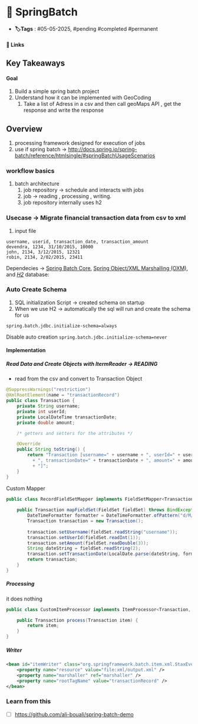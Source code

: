 # 📑 SpringBatch

- **🏷️Tags** : #05-05-2025,  #pending #completed #permanent

#### 🔗 Links


## Key Takeaways


#### Goal
1. Build a simple spring batch project
2. Understand how it can be implemented with GeoCoding 
	1. Take a list of Adress in a csv and then call geoMaps API , get the response and write the response 




## Overview 
1. processing framework designed for execution of jobs 
2. use if spring batch -> http://docs.spring.io/spring-batch/reference/htmlsingle/#springBatchUsageScenarios

### workflow basics
1. batch architecture 
	1. job repository -> schedule and interacts with jobs 
	2. job -> reading , processing , writing. 
	3. job repository internally uses h2 
### Usecase -> Migrate financial transaction data from csv to xml 
1. input file 
```csv
username, userid, transaction_date, transaction_amount
devendra, 1234, 31/10/2015, 10000
john, 2134, 3/12/2015, 12321
robin, 2134, 2/02/2015, 23411

```


Dependecies -> [Spring Batch Core](https://mvnrepository.com/artifact/org.springframework.batch/spring-batch-core), [Spring Object/XML Marshalling (OXM)](https://mvnrepository.com/artifact/org.springframework/spring-oxm), and [_H2_](https://mvnrepository.com/artifact/com.h2database/h2) database:


### Auto Create Schema 
1. SQL initialization Script -> created schema on startup
2. When we use H2 -> automatically the sql will run and create the schema for us 


`spring.batch.jdbc.initialize-schema=always`

Disable auto creation `spring.batch.jdbc.initialize-schema=never`

#### Implementation

##### Read Data and Create Objects with ItermReader  -> READING 
- read from the csv and convert to Transaction Object 

```java
@SuppressWarnings("restriction")
@XmlRootElement(name = "transactionRecord")
public class Transaction {
    private String username;
    private int userId;
    private LocalDateTime transactionDate;
    private double amount;

    /* getters and setters for the attributes */

    @Override
    public String toString() {
        return "Transaction [username=" + username + ", userId=" + userId
          + ", transactionDate=" + transactionDate + ", amount=" + amount
          + "]";
    }
}
```

Custom Mapper 
```java 
public class RecordFieldSetMapper implements FieldSetMapper<Transaction> {
 
    public Transaction mapFieldSet(FieldSet fieldSet) throws BindException {
        DateTimeFormatter formatter = DateTimeFormatter.ofPattern("d/M/yyy");
        Transaction transaction = new Transaction();
 
        transaction.setUsername(fieldSet.readString("username"));
        transaction.setUserId(fieldSet.readInt(1));
        transaction.setAmount(fieldSet.readDouble(3));
        String dateString = fieldSet.readString(2);
        transaction.setTransactionDate(LocalDate.parse(dateString, formatter).atStartOfDay());
        return transaction;
    }
}
```


##### Processing
it does nothing 
```java
public class CustomItemProcessor implements ItemProcessor<Transaction, Transaction> {

    public Transaction process(Transaction item) {
        return item;
    }
}
```

##### Writer
```xml
<bean id="itemWriter" class="org.springframework.batch.item.xml.StaxEventItemWriter">
    <property name="resource" value="file:xml/output.xml" />
    <property name="marshaller" ref="marshaller" />
    <property name="rootTagName" value="transactionRecord" />
</bean>
```

### Learn from this 
- [ ] https://github.com/ali-bouali/spring-batch-demo

